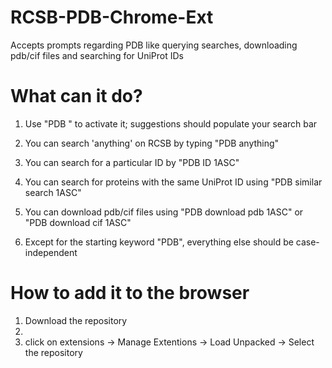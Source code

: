 # RCSB-PDB-Chrome-Ext
Accepts prompts regarding PDB like querying searches, downloading pdb/cif files and searching for UniProt IDs

# What can it do?
1. Use "PDB " to activate it; suggestions should populate your search bar

2. You can search 'anything' on RCSB by typing "PDB anything"

3. You can search for a particular ID by "PDB ID 1ASC"

4. You can search for proteins with the same UniProt ID using "PDB similar search 1ASC"

5. You can download pdb/cif files using "PDB download pdb 1ASC" or "PDB download cif 1ASC"

6. Except for the starting keyword "PDB",  everything else should be case-independent

# How to add it to the browser
1. Download the repository
2. 
3. click on extensions -> Manage Extentions -> Load Unpacked -> Select the repository
